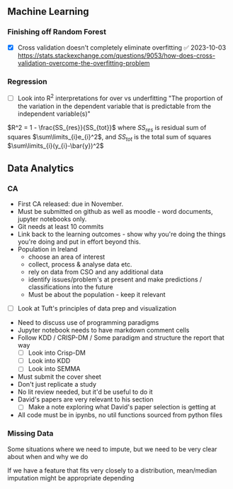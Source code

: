 ## Machine Learning

### Finishing off Random Forest

- [x] Cross validation doesn't completely eliminate overfitting ✅ 2023-10-03
https://stats.stackexchange.com/questions/9053/how-does-cross-validation-overcome-the-overfitting-problem

### Regression

- [ ] Look into R$^{2}$ interpretations for over vs underfitting
"The proportion of the variation in the dependent variable that is predictable from the independent variable(s)"

$R^2 = 1 - \frac{SS_{res}}{SS_{tot}}$ where $SS_{res}$ is residual sum of squares $\sum\limits_{i}e_{i}^2$, and $SS_{tot}$ is the total sum of squares $\sum\limits_{i}(y_{i}-\bar{y})^2$

## Data Analytics

### CA

- First CA released: due in November.
- Must be submitted on github as well as moodle - word documents, jupyter notebooks only.
- Git needs at least 10 commits
- Link back to the learning outcomes - show why you're doing the things you're doing and put in effort beyond this.
- Population in Ireland 
	- choose an area of interest 
	- collect, process & analyse data etc. 
	- rely on data from CSO and any additional data
	- identify issues/problem's at present and make predictions / classifications into the future
	- Must be about the population - keep it relevant
- [ ] Look at Tuft's principles of data prep and visualization
-  Need to discuss use of programming paradigms
- Jupyter notebook needs to have markdown comment cells
- Follow KDD / CRISP-DM / Some paradigm and structure the report that way
	- [ ] Look into Crisp-DM
	- [ ] Look into KDD
	- [ ] Look into SEMMA
- Must submit the cover sheet
- Don't just replicate a study
- No lit review needed, but it'd be useful to do it
- David's papers are very relevant to his section
	- [ ] Make a note exploring what David's paper selection is getting at
- All code must be in ipynbs, no util functions sourced from python files

### Missing Data

Some situations where we need to impute, but we need to be very clear about when and why we do

If we have a feature that fits very closely to a distribution, mean/median imputation might be appropriate depending

